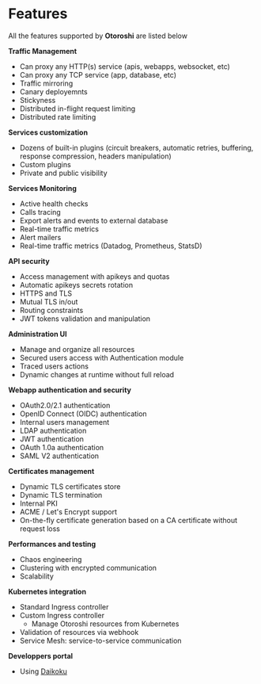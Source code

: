 # Features

All the features supported by **Otoroshi** are listed below

**Traffic Management**

* Can proxy any HTTP(s) service (apis, webapps, websocket, etc)
* Can proxy any TCP service (app, database, etc)
* Traffic mirroring
* Canary deployemnts
* Stickyness
* Distributed in-flight request limiting	
* Distributed rate limiting 

**Services customization**

* Dozens of built-in plugins (circuit breakers, automatic retries, buffering, response compression, headers manipulation) 
* Custom plugins
* Private and public visibility

**Services Monitoring**

* Active health checks
* Calls tracing
* Export alerts and events to external database
* Real-time traffic metrics
* Alert mailers
* Real-time traffic metrics (Datadog, Prometheus, StatsD)

**API security**

* Access management with apikeys and quotas
* Automatic apikeys secrets rotation
* HTTPS and TLS
* Mutual TLS in/out
* Routing constraints
* JWT tokens validation and manipulation

**Administration UI**

* Manage and organize all resources
* Secured users access with Authentication module
* Traced users actions
* Dynamic changes at runtime without full reload

**Webapp authentication and security**

* OAuth2.0/2.1 authentication
* OpenID Connect (OIDC) authentication
* Internal users management
* LDAP authentication
* JWT authentication
* OAuth 1.0a authentication
* SAML V2 authentication

**Certificates management**

* Dynamic TLS certificates store 
* Dynamic TLS termination
* Internal PKI
* ACME / Let's Encrypt support
* On-the-fly certificate generation based on a CA certificate without request loss

**Performances and testing**

* Chaos engineering
* Clustering with encrypted communication
* Scalability

**Kubernetes integration**

* Standard Ingress controller
* Custom Ingress controller
    * Manage Otoroshi resources from Kubernetes
* Validation of resources via webhook
* Service Mesh: service-to-service communication

**Developpers portal**

* Using [Daikoku](https://maif.github.io/daikoku/manual/index.html)
